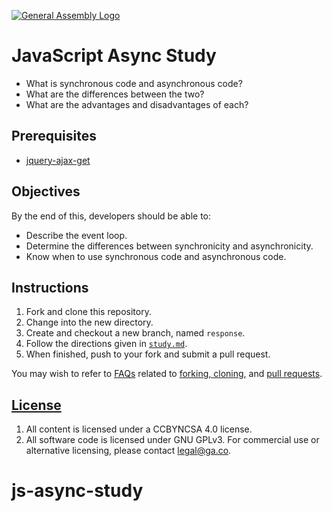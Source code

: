 [![General Assembly Logo](https://camo.githubusercontent.com/1a91b05b8f4d44b5bbfb83abac2b0996d8e26c92/687474703a2f2f692e696d6775722e636f6d2f6b6538555354712e706e67)](https://generalassemb.ly/education/web-development-immersive)

# JavaScript Async Study

- What is synchronous code and asynchronous code?
- What are the differences between the two?
- What are the advantages and disadvantages of each?

## Prerequisites

- [jquery-ajax-get](https://git.generalassemb.ly/ga-wdi-boston/jquery-ajax-get)

## Objectives

By the end of this, developers should be able to:

- Describe the event loop.
- Determine the differences between synchronicity and asynchronicity.
- Know when to use synchronous code and asynchronous code.

## Instructions

1. Fork and clone this repository.
1. Change into the new directory.
1. Create and checkout a new branch, named `response`.
1. Follow the directions given in [`study.md`](study.md).
1. When finished, push to your fork and submit a pull request.

You may wish to refer to [FAQs](https://git.generalassemb.ly/ga-wdi-boston/meta/wiki)
related to [forking,
cloning](https://git.generalassemb.ly/ga-wdi-boston/meta/wiki/ForkAndClone), and
[pull requests](https://git.generalassemb.ly/ga-wdi-boston/meta/wiki/PullRequest).

## [License](LICENSE)

1. All content is licensed under a CC­BY­NC­SA 4.0 license.
1. All software code is licensed under GNU GPLv3. For commercial use or
    alternative licensing, please contact legal@ga.co.
# js-async-study
